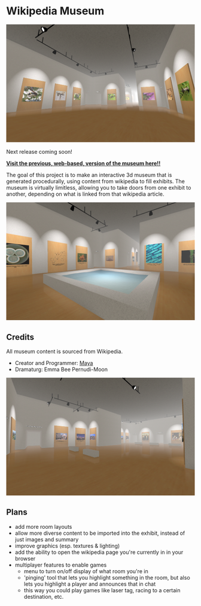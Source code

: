# Wikipedia Museum

![screenshot of the 'insect' room](./docs/2024-11-23-11-1732396145_1271x796.png)

Next release coming soon!

[**Visit the previous, web-based, version of the museum here!!**](https://m4ym4y.github.io/wikipedia-museum/)

The goal of this project is to make an interactive 3d museum that is generated
procedurally, using content from wikipedia to fill exhibits. The museum is
virtually limitless, allowing you to take doors from one exhibit to another,
depending on what is linked from that wikipedia article.

![screenshot of the 'fungus' room](./docs/2024-11-23-11-1732420409_1271x795.png)

## Credits

All museum content is sourced from Wikipedia.

- Creator and Programmer: [Maya](https://github.com/m4ym4y)
- Dramaturg: Emma Bee Pernudi-Moon

![screenshot of the 'USA' room](docs/2024-11-23-11-1732415302_1274x796.png)

## Plans

- add more room layouts
- allow more diverse content to be imported into the exhibit, instead of just images and summary
- improve graphics (esp. textures & lighting)
- add the ability to open the wikipedia page you're currently in in your browser
- multiplayer features to enable games
  - menu to turn on/off display of what room you're in
  - 'pinging' tool that lets you highlight something in the room, but also lets you highlight a player and announces that in chat
  - this way you could play games like laser tag, racing to a certain destination, etc.
